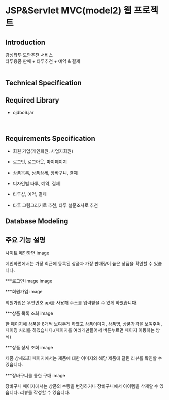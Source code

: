 # JSP&Servlet MVC(model2) 웹 프로젝트

## Introduction
감성타투 도안추천 서비스
<br>
타투용품 판매 + 타투추천 + 예약 & 결제
<br><br>


## Technical Specification



## Required Library
- ojdbc6.jar
<br>

## Requirements Specification
- 회원 가입(개인회원, 사업자회원)

- 로그인, 로그아웃, 마이페이지

- 상품목록, 상품상세, 장바구니, 결제

- 디자인별 타투, 예약, 결제

- 타투샵, 예약, 결제

- 타투 그림그리기로 추천, 타투 설문조사로 추천

## Database Modeling


## 주요 기능 설명
사이트 메인화면
image

메인화면에서는 가장 최근에 등록된 상품과 가장 판매량이 높은 상품을 확인할 수 있습니다.



***로그인
image image


***회원가입
image

회원가입은 우편번호 api를 사용해 주소를 입력받을 수 있게 하였습니다.



***상품 목록 조회
image

한 페이지에 상품을 8개씩 보여주게 하였고
상품이미지, 상품명, 상품가격을 보여주며, 페이징 처리를 하였습니다.(페이지를 여러개만들어서 버튼누르면 페이지 이동하는 방식)



***상품 상세 조회
image

제품 상세조회 페이지에서는 제품에 대한 이미지와 해당 제품에 달린 리뷰를 확인할 수 있습니다.



***장바구니를 통한 구매
image

장바구니 페이지에서는 상품의 수량을 변경하거나 장바구니에서 아이템을 삭제할 수 있습니다.  리뷰를 작성할 수 있습니다.

